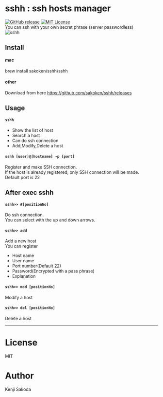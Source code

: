 # sshh : ssh hosts manager

[![GitHub release](https://img.shields.io/github/release/sakoken/sshh.svg)](https://github.com/sakoken/sshh/releases/latest)
[![MIT License](http://img.shields.io/badge/license-MIT-blue.svg?style=flat)](https://github.com/sakoken/sshh/blob/master/LICENSE)
<br>
You can ssh with your own secret phrase (server passwordless)<br>
![sshh](https://res.cloudinary.com/dwarv2f81/image/upload/v1554915394/sshh/sshh_movie.gif)

## Install
#### mac
brew install sakoken/sshh/sshh

#### other
Download from here https://github.com/sakoken/sshh/releases

## Usage
#### `sshh`
- Show the list of host
- Search a host
- Can do ssh connection
- Add,Modify,Delete a host

#### `sshh [user]@[hostname] -p [port]`
Register and make SSH connection.<br>
If the host is already registered, only SSH connection will be made.<br>
Default port is 22

## After exec sshh 
#### `sshh>> #[positionNo]`
Do ssh connection.<br>
You can select with the up and down arrows.

#### `sshh>> add`
Add a new host<br>
You can register
- Host name
- User name
- Port number(Default 22)
- Password(Encrypted with a pass phrase)
- Explanation

#### `sshh>> mod [positionNo]`
Modify a host

#### `sshh>> del [positionNo]`
Delete a host

----

# License
MIT

# Author
Kenji Sakoda


